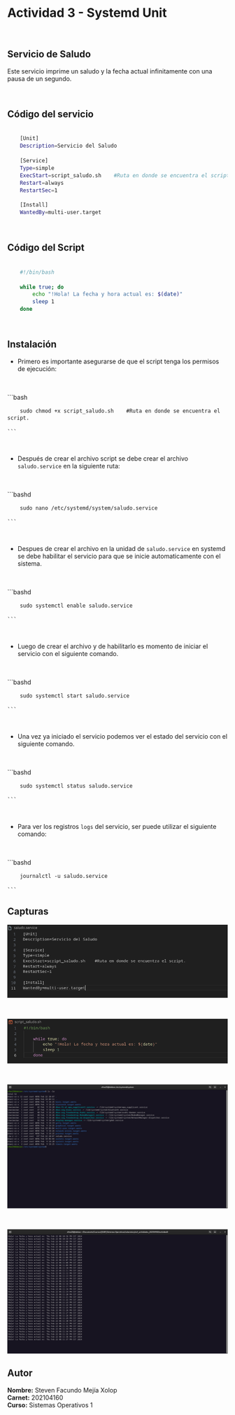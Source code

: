 # Actividad 3 - Systemd Unit

<br>

## Servicio de Saludo
Este servicio imprime un saludo y la fecha actual infinitamente con una pausa de un segundo.

<br>

## Código del servicio

```bash

    [Unit]
    Description=Servicio del Saludo

    [Service]
    Type=simple
    ExecStart=script_saludo.sh    #Ruta en donde se encuentra el script.
    Restart=always
    RestartSec=1

    [Install]
    WantedBy=multi-user.target

```

<br>

## Código del Script

```bash

    #!/bin/bash

    while true; do
        echo "!Hola! La fecha y hora actual es: $(date)"
        sleep 1
    done


```

<br>


## Instalación

*  Primero es importante asegurarse de que el script tenga los permisos de ejecución:
<br>
<br>
    ```bash

        sudo chmod +x script_saludo.sh    #Ruta en donde se encuentra el script.

    ```
<br>

* Después de crear el archivo script se debe crear el archivo `saludo.service` en la siguiente ruta: 
<br>
<br>
    ```bashd

        sudo nano /etc/systemd/system/saludo.service

    ```

<br>

* Despues de crear el archivo en la unidad de `saludo.service` en systemd se debe habilitar el servicio para que se inicie automaticamente con el sistema.
<br>
<br>
    ```bashd

        sudo systemctl enable saludo.service

    ```

<br>

* Luego de crear el archivo y de habilitarlo es momento de iniciar el servicio con el siguiente comando. 
<br>
<br>
    ```bashd

        sudo systemctl start saludo.service

    ```

<br>

* Una vez ya iniciado el servicio podemos ver el estado del servicio con el siguiente comando.
<br>
<br>
    ```bashd

        sudo systemctl status saludo.service

    ```

<br>

* Para ver los registros `logs` del servicio, ser puede utilizar el siguiente comando:
<br>
<br>
    ```bashd

        journalctl -u saludo.service

    ```


## Capturas

![alt text](Multimedia/image.png)

<br>

![alt text](Multimedia/image-1.png)

<br>

![alt text](Multimedia/image-2.png)

<br>

![alt text](Multimedia/image-3.png)

## Autor

**Nombre:** Steven Facundo Mejía Xolop 
<br>
**Carnet:** 202104160
<br>
**Curso:** Sistemas Operativos 1

<br>
<br>
